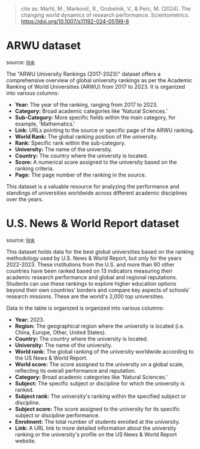 > cite as: Marhl, M., Markovič, R., Grubelnik, V., & Perc, M. (2024). The changing world dynamics of research performance. Scientometrics. https://doi.org/10.1007/s11192-024-05199-6

# ARWU dataset

source: [link](https://www.shanghairanking.com/rankings/gras/2023)

The "ARWU University Rankings (2017-2023)" dataset offers a comprehensive overview of global university rankings as per the Academic Ranking of World Universities (ARWU) from 2017 to 2023. It is organized into various columns:

- **Year:** The year of the ranking, ranging from 2017 to 2023.
- **Category:** Broad academic categories like 'Natural Sciences.'
- **Sub-Category:** More specific fields within the main category, for example, 'Mathematics.'
- **Link:** URLs pointing to the source or specific page of the ARWU ranking.
- **World Rank:** The global ranking position of the university.
- **Rank:** Specific rank within the sub-category.
- **University:** The name of the university.
- **Country:** The country where the university is located.
- **Score:** A numerical score assigned to the university based on the ranking criteria.
- **Page:** The page number of the ranking in the source.

This dataset is a valuable resource for analyzing the performance and standings of universities worldwide across different academic disciplines over the years.

# U.S. News & World Report dataset
source: [link](https://www.usnews.com/education/best-global-universities/rankings)

This dataset holds data for the best global universities based on the ranking methodology used by U.S. News & World Report, but only for the years 2022-2023. These institutions from the U.S. and more than 90 other countries have been ranked based on 13 indicators measuring their academic research performance and global and regional reputations. Students can use these rankings to explore higher education options beyond their own countries' borders and compare key aspects of schools' research missions. These are the world's 2,000 top universities.

Data in the table is organized is organized into various columns:

- **Year:** 2023.
- **Region:** The geographical region where the university is located (i.e. China, Europe, Other, United States). 
- **Country:** The country where the university is located.
- **University:** The name of the university.
- **World rank:** The global ranking of the university worldwide according to the US News & World Report.
- **World score:** The score assigned to the university on a global scale, reflecting its overall performance and reputation.
- **Category:** Broad academic categories like 'Natural Sciences.'
- **Subject:**  The specific subject or discipline for which the university is ranked.
- **Subject rank:** The university's ranking within the specified subject or discipline.
- **Subject score:** The score assigned to the university for its specific subject or discipline performance.
- **Enrolment:**  The total number of students enrolled at the university.
- **Link:** A URL link to more detailed information about the university ranking or the university's profile on the US News & World Report website.
